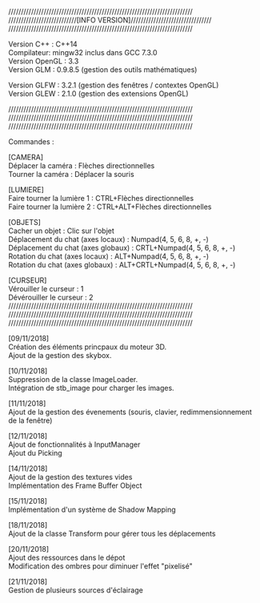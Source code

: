 /////////////////////////////////////////////////////////////////////////  
///////////////////////////[INFO VERSION]////////////////////////////////  
/////////////////////////////////////////////////////////////////////////  

Version C++ : C++14  
Compilateur: mingw32 inclus dans GCC 7.3.0  
Version OpenGL : 3.3  
Version GLM  : 0.9.8.5 	(gestion des outils mathématiques)  
  
Version GLFW : 3.2.1   	(gestion des fenêtres / contextes OpenGL)  
Version GLEW : 2.1.0	(gestion des extensions OpenGL)  

/////////////////////////////////////////////////////////////////////////  
/////////////////////////////////////////////////////////////////////////  
/////////////////////////////////////////////////////////////////////////  
   
Commandes :  
  
[CAMERA]  
Déplacer la caméra : Flèches directionnelles  
Tourner la caméra : Déplacer la souris  
  
[LUMIERE]  
Faire tourner la lumière 1 : CTRL+Flèches directionnelles  
Faire tourner la lumière 2 : CTRL+ALT+Flèches directionnelles  
  
[OBJETS]  
Cacher un objet : Clic sur l'objet  
Déplacement du chat (axes locaux) : Numpad(4, 5, 6, 8, +, -)  
Déplacement du chat (axes globaux) : CRTL+Numpad(4, 5, 6, 8, +, -)  
Rotation du chat (axes locaux) : ALT+Numpad(4, 5, 6, 8, +, -)  
Rotation du chat (axes globaux) : ALT+CRTL+Numpad(4, 5, 6, 8, +, -)  
  
[CURSEUR]  
Vérouiller le curseur : 1  
Dévérouiller le curseur : 2  
/////////////////////////////////////////////////////////////////////////  
/////////////////////////////////////////////////////////////////////////  
/////////////////////////////////////////////////////////////////////////  

[09/11/2018]  
Création des éléments princpaux du moteur 3D.  
Ajout de la gestion des skybox.  
  
[10/11/2018]  
Suppression de la classe ImageLoader.  
Intégration de stb_image pour charger les images.  
  
[11/11/2018]  
Ajout de la gestion des évenements (souris, clavier, redimmensionnement de la fenêtre)  
  
[12/11/2018]  
Ajout de fonctionnalités à InputManager  
Ajout du Picking  
  
[14/11/2018]  
Ajout de la gestion des textures vides  
Implémentation des Frame Buffer Object  
  
[15/11/2018]  
Implémentation d'un système de Shadow Mapping  
  
[18/11/2018]  
Ajout de la classe Transform pour gérer tous les déplacements 
  
[20/11/2018]  
Ajout des ressources dans le dépot  
Modification des ombres pour diminuer l'effet "pixelisé"  
  
[21/11/2018]  
Gestion de plusieurs sources d'éclairage  
